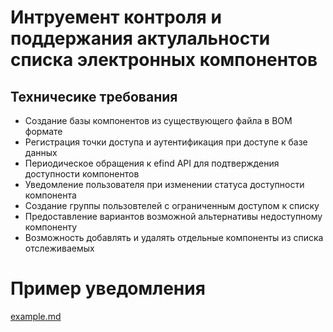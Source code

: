 # Интруемент контроля и поддержания актулальности списка электронных компонентов 

## Техничесике требования 

- Создание базы компонентов из существующего файла в BOM формате 
- Регистрация точки доступа и аутентификация при доступе к базе данных
- Периодическое обращения к efind API для подтверждения доступности компонентов
- Уведомление пользователя при изменении статуса доступности компонента 
- Создание группы пользовтелей с ограниченным доступом к списку 
- Предоставление вариантов возможной альтернативы недоступному компоненту 
- Возможность добавлять и удалять отдельные компоненты из списка отслеживаемых

# Пример уведомления  
[example.md](example.md)

